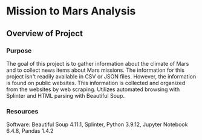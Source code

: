 # Mission to Mars Analysis
## Overview of Project
### Purpose

The goal of this project is to gather information about the climate of Mars and to collect news items about Mars missions. The information for this project isn't readily available in CSV or JSON files. However, the information is found on public websites. This information is collected and organized from the websites by web scraping. Utilizes automated browsing with Splinter and HTML parsing with Beautiful Soup. 

### Resources
Software: Beautiful Soup 4.11.1, Splinter, Python 3.9.12, Jupyter Notebook 6.4.8, Pandas 1.4.2
